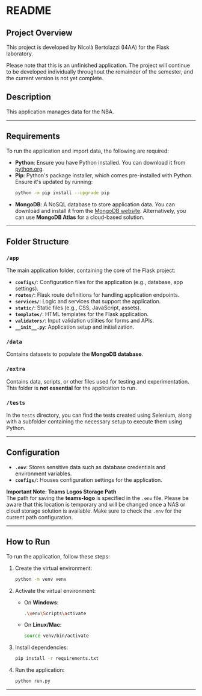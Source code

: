 # README

## Project Overview

This project is developed by Nicolà Bertolazzi (I4AA) for the Flask laboratory.

Please note that this is an unfinished application. The project will continue to be developed individually throughout the remainder of the semester, and the current version is not yet complete.


## Description

This application manages data for the NBA.  

---

## Requirements

To run the application and import data, the following are required:

- **Python**: Ensure you have Python installed. You can download it from [python.org](https://www.python.org/downloads/).
- **Pip**: Python's package installer, which comes pre-installed with Python. Ensure it's updated by running:
  ```bash
  python -m pip install --upgrade pip
  ```
- **MongoDB**: A NoSQL database to store application data. You can download and install it from the [MongoDB website](https://www.mongodb.com/try/download/community). Alternatively, you can use **MongoDB Atlas** for a cloud-based solution.


---

## Folder Structure

### `/app`
The main application folder, containing the core of the Flask project:
- **`configs/`**: Configuration files for the application (e.g., database, app settings).
- **`routes/`**: Flask route definitions for handling application endpoints.
- **`services/`**: Logic and services that support the application.
- **`static/`**: Static files (e.g., CSS, JavaScript, assets).
- **`templates/`**: HTML templates for the Flask application.
- **`validators/`**: Input validation utilities for forms and APIs.
- **`__init__.py`**: Application setup and initialization.

### `/data`
Contains datasets to populate the **MongoDB database**.

### `/extra`
Contains data, scripts, or other files used for testing and experimentation. 
This folder is **not essential** for the application to run.

### `/tests`
In the `tests` directory, you can find the tests created using Selenium, along with a subfolder containing the necessary setup to execute them using Python.

---

## Configuration

- **`.env`**: Stores sensitive data such as database credentials and environment variables.  
- **`configs/`**: Houses configuration settings for the application.

**Important Note: Teams Logos Storage Path**  
The path for saving the **teams-logo** is specified in the `.env` file. Please be aware that this location is temporary and will be changed once a NAS or cloud storage solution is available. Make sure to check the `.env` for the current path configuration.

--- 

## How to Run

To run the application, follow these steps:

1. Create the virtual environment:
   ```bash
   python -m venv venv
   ```

2. Activate the virtual environment:
   - On **Windows**:
     ```bash
     .\venv\Scripts\activate
     ```
   - On **Linux/Mac**:
     ```bash
     source venv/bin/activate
     ```

3. Install dependencies:
   ```bash
   pip install -r requirements.txt
   ```

4. Run the application:
   ```bash
   python run.py
   ```

---
